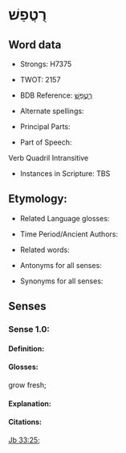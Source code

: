 # רֻטֲפַשׁ

<!-- Status: S2="NeedsEdits" -->
<!-- Lexica used for edits:   -->

## Word data

* Strongs: H7375

* TWOT: 2157

* BDB Reference: [רֻטֲפַשׁ](rc://en/bdb/dict/t.ck.aa)

* Alternate spellings:

* Principal Parts:

* Part of Speech:

Verb Quadril Intransitive

* Instances in Scripture: TBS

## Etymology:

* Related Language glosses:

* Time Period/Ancient Authors:

* Related words:

* Antonyms for all senses:

* Synonyms for all senses:

## Senses

### Sense 1.0:

#### Definition:

#### Glosses:

grow fresh; 

#### Explanation:

#### Citations:

[Jb 33:25](rc://he/uhb/book/job/33/25); 

